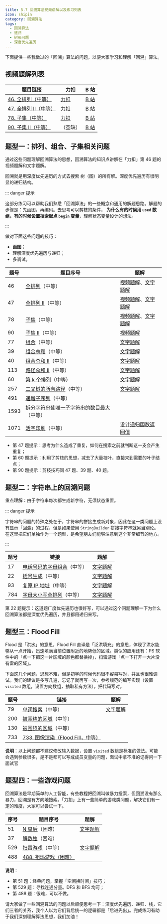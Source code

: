 ```yaml
---
title: 5.7 回溯算法视频讲解以及练习列表
icon: shipin
category: 回溯算法
tags:
  - 回溯算法
  - 递归
  - 树形问题
  - 深度优先遍历
---
```


下面提供一些我做过的「回溯」算法的问题，以便大家学习和理解「回溯」算法。

## 视频题解列表

| 题目链接                                                                   | 力扣                                                                                                | B 站                                                                                      |
| -------------------------------------------------------------------------- | --------------------------------------------------------------------------------------------------- | ----------------------------------------------------------------------------------------- |
| [46. 全排列（中等）](https://leetcode-cn.com/problems/permutations/)       | [力扣](https://leetcode-cn.com/problems/permutations/solution/quan-pai-lie-by-leetcode-solution-2/) | [B 站](https://www.bilibili.com/video/BV1oa4y1v7Kz?from=search&seid=14615048896751357901) |
| [47. 全排列 II（中等）](https://leetcode-cn.com/problems/permutations-ii/) | [力扣]()                                                                                            | [B 站](https://www.bilibili.com/video/BV147411A7Yq?p=1)                                   |
| [78. 子集（中等）](https://leetcode-cn.com/problems/subsets/)              | [力扣](https://leetcode-cn.com/problems/subsets/solution/hui-su-python-dai-ma-by-liweiwei1419/)     | [B 站](https://www.bilibili.com/video/BV147411A7Yq?p=2)                                   |
| [90. 子集 II（中等）](https://leetcode-cn.com/problems/subsets-ii/)        | （空缺）                                                                                            | [B 站](https://www.bilibili.com/video/BV147411A7Yq?p=3)                                   |

## 题型一：排列、组合、子集相关问题

通过这些问题理解回溯算法的思想，回溯算法的知识点讲解在「力扣」第 46 题的视频题解和文字题解。

回溯就是用深度优先遍历的方式去搜索 树（图）的所有解。深度优先遍历有很明显的递归结构。

::: danger 提示

这部分练习可以帮助我们熟悉「回溯算法」的一些概念和通用的解题思路。解题的步骤是：先画图，再编码。去思考可以剪枝的条件， **为什么有的时候用 `used` 数组，有的时候设置搜索起点 `begin` 变量**，理解状态变量设计的想法。

:::

做对下面这些问题的技巧：

- **画图**；
- 理解深度优先遍历与递归；
- 多调试。

| 题号 | 题目序号                                                                                                                                | 题解                                                                                                                                                                                                                            |
| ---- | --------------------------------------------------------------------------------------------------------------------------------------- | ------------------------------------------------------------------------------------------------------------------------------------------------------------------------------------------------------------------------------- |
| 46   | [全排列](https://leetcode-cn.com/problems/permutations/)（中等）                                                                        | [视频题解](https://leetcode-cn.com/problems/permutations/solution/quan-pai-lie-by-leetcode-solution-2/)、[文字题解](https://leetcode-cn.com/problems/permutations/solution/hui-su-suan-fa-python-dai-ma-java-dai-ma-by-liweiw/) |
| 47   | [全排列 II](https://leetcode-cn.com/problems/permutations-ii/)（中等）                                                                  | [视频题解](https://www.bilibili.com/video/BV147411A7Yq?p=1)、[文字题解](https://leetcode-cn.com/problems/permutations-ii/solution/hui-su-suan-fa-python-dai-ma-java-dai-ma-by-liwe-2/)                                          |
| 78   | [子集](https://leetcode-cn.com/problems/subsets/)（中等）                                                                               | [视频题解](https://www.bilibili.com/video/BV147411A7Yq?p=2)、[文字题解](https://leetcode-cn.com/problems/subsets/solution/hui-su-python-dai-ma-by-liweiwei1419/)                                                                |
| 90   | [子集 II](https://leetcode-cn.com/problems/subsets-ii/)（中等）                                                                         | [视频题解](https://www.bilibili.com/video/BV147411A7Yq?p=3)                                                                                                                                                                     |
| 77   | [组合](https://leetcode-cn.com/problems/combinations/)（中等）                                                                          | [文字题解](https://leetcode-cn.com/problems/combinations/solution/hui-su-suan-fa-jian-zhi-python-dai-ma-java-dai-ma-/)                                                                                                          |
| 39   | [组合总和](https://leetcode-cn.com/problems/combination-sum/)（中等）                                                                   | [文字题解](https://leetcode-cn.com/problems/combination-sum/solution/hui-su-suan-fa-jian-zhi-python-dai-ma-java-dai-m-2/)                                                                                                       |
| 40   | [组合总和 II](https://leetcode-cn.com/problems/combination-sum-ii/)（中等）                                                             | [文字题解](https://leetcode-cn.com/problems/combination-sum-ii/solution/)                                                                                                                                                       |
| 113  | [路径总和 II](https://leetcode-cn.com/problems/path-sum-ii/)（中等）                                                                    | [文字题解](https://leetcode-cn.com/problems/path-sum-ii/solution/hui-su-suan-fa-shen-du-you-xian-bian-li-zhuang-tai/)                                                                                                           |
| 60   | [第 k 个排列](https://leetcode-cn.com/problems/permutation-sequence/)（中等）                                                           | [文字题解](https://leetcode-cn.com/problems/permutation-sequence/solution/hui-su-jian-zhi-python-dai-ma-java-dai-ma-by-liwei/)                                                                                                  |
| 257  | [二叉树的所有路径](https://leetcode-cn.com/problems/binary-tree-paths/)（中等）                                                         | [文字题解](https://leetcode-cn.com/problems/binary-tree-paths/solution/shen-du-you-xian-bian-li-python-dai-ma-by-liweiwei/)                                                                                                     |
| 491  | [递增子序列](https://leetcode-cn.com/problems/increasing-subsequences/)（中等）                                                         |                                                                                                                                                                                                                                 |
| 1593 | [拆分字符串使唯一子字符串的数目最大](https://leetcode-cn.com/problems/split-a-string-into-the-max-number-of-unique-substrings/)（中等） |                                                                                                                                                                                                                                 |
| 1071 | [活字印刷](https://leetcode-cn.com/problems/letter-tile-possibilities/)（中等）                                                         | [设计递归函数返回值](https://leetcode-cn.com/problems/letter-tile-possibilities/solution/hui-su-suan-fa-python-dai-ma-by-liweiwei1419/)                                                                                         |

- 第 47 题提示：思考为什么造成了重复，如何在搜索之前就判断这一支会产生重复；
- 第 60 题提示：利用了剪枝的思想，减去了大量枝叶，直接来到需要的叶子结点；
- 第 90 题提示：剪枝技巧同 47 题、39 题、40 题。

## 题型二：字符串上的回溯问题

重点理解：由于字符串每次都生成新字符，无须状态重置。

::: danger 提示

字符串的问题的特殊之处在于，字符串的拼接生成新对象，因此在这一类问题上没有显示「回溯」的过程，但是如果使用 `StringBuilder` 拼接字符串就另当别论。
在这里把它们单独作为一个题型，是希望朋友们能够注意到这个非常细节的地方。

:::

| 题号 | 链接                                                                                                  | 题解                                                                                                                                            |
| ---- | ----------------------------------------------------------------------------------------------------- | ----------------------------------------------------------------------------------------------------------------------------------------------- |
| 17   | [电话号码的字母组合](https://leetcode-cn.com/problems/letter-combinations-of-a-phone-number/)（中等） | [文字题解](https://leetcode-cn.com/problems/letter-combinations-of-a-phone-number/solution/hui-su-sou-suo-wu-xian-shi-hui-su-yan-du-you-xian-/) |
| 22   | [括号生成](https://leetcode-cn.com/problems/generate-parentheses/)（中等）                            | [文字题解](https://leetcode-cn.com/problems/generate-parentheses/solution/hui-su-suan-fa-by-liweiwei1419/)                                      |
| 93   | [复原 IP 地址](https://leetcode-cn.com/problems/restore-ip-addresses/)（中等）                        | [文字题解](https://leetcode-cn.com/problems/restore-ip-addresses/solution/hui-su-suan-fa-hua-tu-fen-xi-jian-zhi-tiao-jian-by/)                  |
| 784  | [字母大小写全排列](https://leetcode-cn.com/problems/letter-case-permutation/)（中等）                 | [文字题解](https://leetcode-cn.com/problems/letter-case-permutation/solution/shen-du-you-xian-bian-li-hui-su-suan-fa-python-dai/)               |

第 22 题提示：这道题广度优先遍历也很好写，可以通过这个问题理解一下为什么回溯算法都是深度优先遍历，并且都用递归来写。

## 题型三：Flood Fill

Flood 是「洪水」的意思，Flood Fill 直译是「泛洪填充」的意思，体现了洪水能够从一点开始，迅速填满当前位置附近的地势低的区域。类似的应用还有：PS 软件中的「点一下把这一片区域的颜色都替换掉」，扫雷游戏「点一下打开一大片没有雷的区域」。

下面这几个问题，思想不难，但是初学的时候代码很不容易写对，并且也很难调试。我们的建议是多写几遍，忘记了就再写一次，参考规范的编写实现（设置 `visited` 数组，设置方向数组，抽取私有方法），把代码写对。

| 题号 | 链接                                                                              | 题解                                                                                                                  |
| ---- | --------------------------------------------------------------------------------- | --------------------------------------------------------------------------------------------------------------------- |
| 79   | [单词搜索](https://leetcode-cn.com/problems/word-search/)（中等）                 | [文字题解](https://leetcode-cn.com/problems/word-search/solution/zai-er-wei-ping-mian-shang-shi-yong-hui-su-fa-pyth/) |
| 200  | [被围绕的区域](https://leetcode-cn.com/problems/surrounded-regions/)（中等）      |                                                                                                                       |
| 130  | [被围绕的区域](https://leetcode-cn.com/problems/surrounded-regions/)（中等）      |                                                                                                                       |
| 733  | [733. 图像渲染（Flood Fill，中等）](https://leetcode-cn.com/problems/flood-fill/) |                                                                                                                       |

**说明**：以上问题都不建议修改输入数据，设置 `visited` 数组是标准的做法。可能会遇到参数很多，是不是都可以写成成员变量的问题，面试中拿不准的记得问一下面试官

## **题型四**：一些游戏问题

回溯算法是早期简单的人工智能，有些教程把回溯叫做暴力搜索，但回溯没有那么暴力，回溯是有方向地搜索。「力扣」上有一些简单的游戏类问题，解决它们有一定的难度，大家可以尝试一下。

| 序号 | 题目序号                                                             | 题解                                                                                                               |
| ---- | -------------------------------------------------------------------- | ------------------------------------------------------------------------------------------------------------------ |
| 51   | [N 皇后](https://leetcode-cn.com/problems/n-queens/)（困难）         | [文字题解](https://leetcode-cn.com/problems/n-queens/solution/gen-ju-di-46-ti-quan-pai-lie-de-hui-su-suan-fa-si-/) |
| 37   | [解数独](https://leetcode-cn.com/problems/sudoku-solver/)（困难）    |                                                                                                                    |
| 529  | [扫雷游戏](https://leetcode-cn.com/problems/minesweeper/)（中等）    | [文字题解](https://blog.csdn.net/lw_power/article/details/109314152)                                               |
| 488  | [488. 祖玛游戏（困难）](https://leetcode-cn.com/problems/zuma-game/) |                                                                                                                    |

**说明**：

- 第 51 题：经典问题，掌握「空间换时间」技巧；
- 第 529 题：寻找连通分量。DFS 和 BFS 均可；
- 第 488 题：很难，可以不做。

请大家做了一些回溯算法的问题以后顺便思考一下：深度优先遍历、递归、栈，它们三者的关系，我个人以为它们背后统一的逻辑都是「后进先出」。完成练习有助于我们深刻理解算法思想，我们加油！
